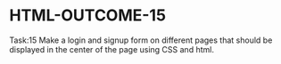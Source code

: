 # HTML-OUTCOME-15
Task:15 Make a login and signup form on different pages that  should be displayed in the center of the page using CSS  and html.
